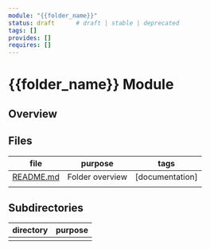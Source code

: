 ```yaml
---
module: "{{folder_name}}"
status: draft      # draft | stable | deprecated
tags: []
provides: []
requires: []
---
```

# {{folder_name}} Module
## Overview
<!-- 2-3 lines: what/why -->
## Files
|  file                        |  purpose          |  tags             |
| ---------------------------- | ----------------- | ----------------- |
|  [README.md](mdc:README.md)  |  Folder overview  |  [documentation]  |
|                              |                   |                   |

## Subdirectories
|  directory  |  purpose  |
| ----------- | --------- |
|             |           |